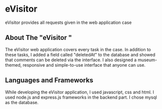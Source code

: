 # eVisitor

eVisitor provides all requests given in the web application case


## About The "eVisitor "

The eVisitor web application covers every task in the case. In addition to these tasks, I added a field called "deletedAt" to the database and showed that comments can be deleted via the interface. I also designed a museum-themed, responsive and simple-to-use interface that anyone can use.

## Languages ​​and Frameworks
While developing the eVisitor application, I used javascript, css and html. 
I used node.js and express.js frameworks in the backend part.
I chose mysql as the database.
